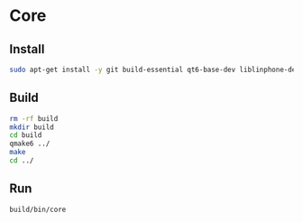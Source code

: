 # Core

## Install

```sh
sudo apt-get install -y git build-essential qt6-base-dev liblinphone-dev
```

## Build

```sh
rm -rf build
mkdir build
cd build
qmake6 ../
make
cd ../
```

## Run

```sh
build/bin/core
```
